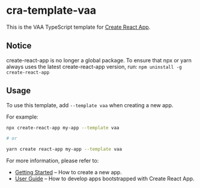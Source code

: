 # cra-template-vaa

This is the VAA TypeScript template for [Create React App](https://github.com/facebook/create-react-app).

## Notice

create-react-app is no longer a global package. To ensure that npx or yarn always uses the latest create-react-app version, run:
`npm uninstall -g create-react-app`

## Usage

To use this template, add `--template vaa` when creating a new app.

For example:

```sh
npx create-react-app my-app --template vaa

# or

yarn create react-app my-app --template vaa
```

For more information, please refer to:

- [Getting Started](https://create-react-app.dev/docs/getting-started) – How to create a new app.
- [User Guide](https://create-react-app.dev) – How to develop apps bootstrapped with Create React App.
